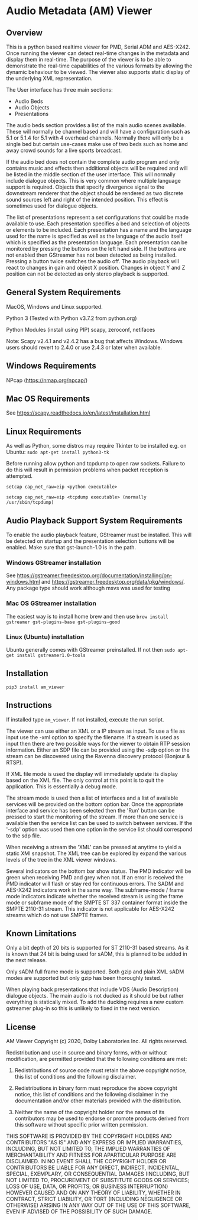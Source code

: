 # Audio Metadata (AM) Viewer


## Overview

This is a python based realtime viewer for PMD, Serial ADM and AES-X242. Once running the viewer can detect real-time changes in the metadata and display them in real-time. The purpose of the viewer is to be able to demonstrate the real-time capabilities of the various formats by allowing the dynamic behaviour to be viewed. The viewer also supports static display of the underlying XML representation.

The User interface has three main sections:
- Audio Beds
- Audio Objects
- Presentations

The audio beds section provides a list of the main audio scenes available. These will normally be channel based and will have a configuration such as 5.1 or 5.1.4 for 5.1 with 4 overhead channels. Normally there will only be a single bed but certain use-cases make use of two beds such as home and away crowd sounds for a live sports broadcast.

If the audio bed does not contain the complete audio program and only contains music and effects then additional objects will be required and will be listed in the middle section of the user interface. This will normally include dialogue objects. This is very common where multiple language support is required. Objects that specify divergence signal to the downstream renderer that the object should be rendered as two discrete sound sources left and right of the intended position. This effect is sometimes used for dialogue objects.

The list of presentations represent a set configurations that could be made available to use. Each presentation specifies a bed and selection of objects or elements to be included. Each presentation has a name and the language used for the name is specified as well as the language of the audio itself which is specified as the presentation language. Each presentation can be monitored by pressing the buttons on the left hand side. If the buttons are not enabled then GStreamer has not been detected as being installed. Pressing a button twice switches the audio off. The audio playback will react to changes in gain and object X position. Changes in object Y and Z position can not be detected as only stereo playback is supported.

## General System Requirements

MacOS, Windows and Linux supported.

Python 3 (Tested with Python v3.7.2 from python.org)

Python Modules (install using PIP)
scapy, zeroconf, netifaces

Note: Scapy v2.4.1 and v2.4.2 has a bug that affects Windows. Windows users should revert to 2.4.0 or use 2.4.3 or later when available.

## Windows Requirements

NPcap (https://nmap.org/npcap/)

## Mac OS Requirements

See https://scapy.readthedocs.io/en/latest/installation.html

## Linux Requirements

As well as Python, some distros may require Tkinter to be installed e.g. on Ubuntu: `sudo apt-get install python3-tk`

Before running allow python and tcpdump to open raw sockets. Failure to do this will result in permission problems when packet reception is attempted.

`setcap cap_net_raw=eip <python executable>`

`setcap cap_net_raw=eip <tcpdump executable> (normally /usr/sbin/tcpdump)`

## Audio Playback Support System Requirements

To enable the audio playback feature, GStreamer must be installed. This will be detected on startup and the presentation selection buttons will be enabled. Make sure that gst-launch-1.0 is in the path.

### Windows GStreamer installation

See https://gstreamer.freedesktop.org/documentation/installing/on-windows.html and https://gstreamer.freedesktop.org/data/pkg/windows/. Any package type should work although msvs was used for testing

### Mac OS GStreamer installation

The easiest way is to install home brew and then use `brew install gstreamer gst-plugins-base gst-plugins-good`

### Linux (Ubuntu) installation

Ubuntu generally comes with GStreamer preinstalled. If not then `sudo apt-get install gstreamer1.0-tools`

## Installation

`pip3 install am_viewer`

## Instructions

If installed type `am_viewer`. If not installed, execute the run script.

The viewer can use either an XML or a IP stream as input. To use a file as input use the -xml option to specify the filename. If a stream is used as input then there are two possible ways for the viewer to obtain RTP session information. Either an SDP file can be provided using the -sdp option or the stream can be discovered using the Ravenna discovery protocol (Bonjour & RTSP).

If XML file mode is used the display will immediately update its display based on the XML file. The only control at this point is to quit the application. This is essentially a debug mode.

The stream mode is used then a list of interfaces and a list of available services will be provided on the bottom option bar. Once the appropriate interface and service has been selected then the 'Run' button can be pressed to start the monitoring of the stream. If more than one service is available then the service list can be used to switch between services. If the '-sdp' option was used then one option in the service list should correspond to the sdp file.

When receiving a stream the 'XML' can be pressed at anytime to yield a static XMl snapshot. The XML tree can be explored by expand the various levels of the tree in the XML viewer windows.

Several indicators on the bottom bar show status. The PMD indicator will be green when receiving PMD and grey when not. If an error is received the PMD indicator will flash or stay red for continuous errors. The SADM and AES-X242 indicators work in the same way. The subframe-mode / frame mode indicators indicate whether the received stream is using the frame mode or subframe mode of the SMPTE ST 337 container format inside the SMPTE 2110-31 stream. This indicator is not applicable for AES-X242 streams which do not use SMPTE frames.

## Known Limitations

Only a bit depth of 20 bits is supported for ST 2110-31 based streams. As it is known that 24 bit is being used for sADM, this is planned to be added in the next release.  

Only sADM full frame mode is supported. Both gzip and plain XML sADM modes are supported but only gzip has been thoroughly tested.

When playing back presentations that include VDS (Audio Description) dialogue objects. The main audio is not ducked as it should be but rather everything is statically mixed. To add the ducking requires a new custom gstreamer plug-in so this is unlikely to fixed in the next version.


## License

 AM Viewer
 Copyright (c) 2020, Dolby Laboratories Inc.
 All rights reserved.
 
 Redistribution and use in source and binary forms, with or without modification, are permitted
 provided that the following conditions are met:
 
 1. Redistributions of source code must retain the above copyright notice,
 this list of conditions and the following disclaimer.
    
 2. Redistributions in binary form must reproduce the above copyright notice, this list of conditions
    and the following disclaimer in the documentation and/or other materials provided with the distribution.
    
 3. Neither the name of the copyright holder nor the names of its contributors may be used to endorse or
    promote products derived from this software without specific prior written permission.
 
 THIS SOFTWARE IS PROVIDED BY THE COPYRIGHT HOLDERS AND CONTRIBUTORS "AS IS" AND ANY EXPRESS OR IMPLIED WARRANTIES, INCLUDING, BUT NOT LIMITED TO, THE IMPLIED WARRANTIES OF MERCHANTABILITY AND FITNESS FOR APARTICULAR PURPOSE ARE DISCLAIMED. IN NO EVENT SHALL THE COPYRIGHT HOLDER OR CONTRIBUTORS BE LIABLE FOR ANY DIRECT, INDIRECT, INCIDENTAL, SPECIAL, EXEMPLARY, OR CONSEQUENTIAL DAMAGES (INCLUDING, BUT NOT LIMITED TO, PROCUREMENT OF SUBSTITUTE GOODS OR SERVICES; LOSS OF USE, DATA, OR PROFITS; OR BUSINESS INTERRUPTION) HOWEVER CAUSED AND ON ANY THEORY OF LIABILITY, WHETHER IN CONTRACT, STRICT LIABILITY, OR TORT (INCLUDING NEGLIGENCE OR OTHERWISE) ARISING IN ANY WAY OUT OF THE USE OF THIS SOFTWARE, EVEN IF ADVISED OF THE POSSIBILITY OF SUCH DAMAGE.
